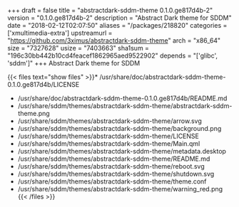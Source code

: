 +++
draft = false
title = "abstractdark-sddm-theme 0.1.0.ge817d4b-2"
version = "0.1.0.ge817d4b-2"
description = "Abstract Dark theme for SDDM"
date = "2018-02-12T02:07:50"
aliases = "/packages/218820"
categories = ['xmultimedia-extra']
upstreamurl = "https://github.com/3ximus/abstractdark-sddm-theme"
arch = "x86_64"
size = "7327628"
usize = "7403663"
sha1sum = "196c30bb442b10cd4feacef1862965aed9522902"
depends = "['glibc', 'sddm']"
+++
Abstract Dark theme for SDDM

{{< files text="show files" >}}* /usr/share/doc/abstractdark-sddm-theme-0.1.0.ge817d4b/LICENSE
* /usr/share/doc/abstractdark-sddm-theme-0.1.0.ge817d4b/README.md
* /usr/share/sddm/themes/abstractdark-sddm-theme/abstractdark-sddm-theme.png
* /usr/share/sddm/themes/abstractdark-sddm-theme/arrow.svg
* /usr/share/sddm/themes/abstractdark-sddm-theme/background.png
* /usr/share/sddm/themes/abstractdark-sddm-theme/LICENSE
* /usr/share/sddm/themes/abstractdark-sddm-theme/Main.qml
* /usr/share/sddm/themes/abstractdark-sddm-theme/metadata.desktop
* /usr/share/sddm/themes/abstractdark-sddm-theme/README.md
* /usr/share/sddm/themes/abstractdark-sddm-theme/reboot.svg
* /usr/share/sddm/themes/abstractdark-sddm-theme/shutdown.svg
* /usr/share/sddm/themes/abstractdark-sddm-theme/theme.conf
* /usr/share/sddm/themes/abstractdark-sddm-theme/warning_red.png
{{< /files >}}